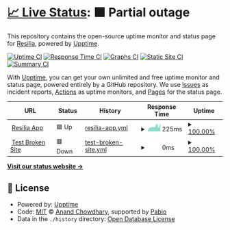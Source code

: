 # [📈 Live Status](https://resiliatech.github.io/resilia-app-monitor): <!--live status--> **🟧 Partial outage**

This repository contains the open-source uptime monitor and status page for [Resilia](https://www.resilia.com), powered by [Upptime](https://github.com/upptime/upptime).

[![Uptime CI](https://github.com/resiliatech/resilia-app-monitor/workflows/Uptime%20CI/badge.svg)](https://github.com/resiliatech/resilia-app-monitor/actions?query=workflow%3A%22Uptime+CI%22)
[![Response Time CI](https://github.com/resiliatech/resilia-app-monitor/workflows/Response%20Time%20CI/badge.svg)](https://github.com/resiliatech/resilia-app-monitor/actions?query=workflow%3A%22Response+Time+CI%22)
[![Graphs CI](https://github.com/resiliatech/resilia-app-monitor/workflows/Graphs%20CI/badge.svg)](https://github.com/resiliatech/resilia-app-monitor/actions?query=workflow%3A%22Graphs+CI%22)
[![Static Site CI](https://github.com/resiliatech/resilia-app-monitor/workflows/Static%20Site%20CI/badge.svg)](https://github.com/resiliatech/resilia-app-monitor/actions?query=workflow%3A%22Static+Site+CI%22)
[![Summary CI](https://github.com/resiliatech/resilia-app-monitor/workflows/Summary%20CI/badge.svg)](https://github.com/resiliatech/resilia-app-monitor/actions?query=workflow%3A%22Summary+CI%22)

With [Upptime](https://upptime.js.org), you can get your own unlimited and free uptime monitor and status page, powered entirely by a GitHub repository. We use [Issues](https://github.com/resiliatech/resilia-app-monitor/issues) as incident reports, [Actions](https://github.com/resiliatech/resilia-app-monitor/actions) as uptime monitors, and [Pages](https://resiliatech.github.io/resilia-app-monitor) for the status page.

<!--start: status pages-->
<!-- This summary is generated by Upptime (https://github.com/upptime/upptime) -->
<!-- Do not edit this manually, your changes will be overwritten -->
<!-- prettier-ignore -->
| URL | Status | History | Response Time | Uptime |
| --- | ------ | ------- | ------------- | ------ |
| <img alt="" src="https://icons.duckduckgo.com/ip3/app.resilia.com.ico" height="13"> [Resilia App](https://app.resilia.com) | 🟩 Up | [resilia-app.yml](https://github.com/resiliatech/resilia-app-monitor/commits/HEAD/history/resilia-app.yml) | <details><summary><img alt="Response time graph" src="./graphs/resilia-app/response-time-week.png" height="20"> 225ms</summary><br><a href="https://resiliatech.github.io/resilia-app-monitor/history/resilia-app"><img alt="Response time 225" src="https://img.shields.io/endpoint?url=https%3A%2F%2Fraw.githubusercontent.com%2Fresiliatech%2Fresilia-app-monitor%2FHEAD%2Fapi%2Fresilia-app%2Fresponse-time.json"></a><br><a href="https://resiliatech.github.io/resilia-app-monitor/history/resilia-app"><img alt="24-hour response time 120" src="https://img.shields.io/endpoint?url=https%3A%2F%2Fraw.githubusercontent.com%2Fresiliatech%2Fresilia-app-monitor%2FHEAD%2Fapi%2Fresilia-app%2Fresponse-time-day.json"></a><br><a href="https://resiliatech.github.io/resilia-app-monitor/history/resilia-app"><img alt="7-day response time 225" src="https://img.shields.io/endpoint?url=https%3A%2F%2Fraw.githubusercontent.com%2Fresiliatech%2Fresilia-app-monitor%2FHEAD%2Fapi%2Fresilia-app%2Fresponse-time-week.json"></a><br><a href="https://resiliatech.github.io/resilia-app-monitor/history/resilia-app"><img alt="30-day response time 214" src="https://img.shields.io/endpoint?url=https%3A%2F%2Fraw.githubusercontent.com%2Fresiliatech%2Fresilia-app-monitor%2FHEAD%2Fapi%2Fresilia-app%2Fresponse-time-month.json"></a><br><a href="https://resiliatech.github.io/resilia-app-monitor/history/resilia-app"><img alt="1-year response time 225" src="https://img.shields.io/endpoint?url=https%3A%2F%2Fraw.githubusercontent.com%2Fresiliatech%2Fresilia-app-monitor%2FHEAD%2Fapi%2Fresilia-app%2Fresponse-time-year.json"></a></details> | <details><summary><a href="https://resiliatech.github.io/resilia-app-monitor/history/resilia-app">100.00%</a></summary><a href="https://resiliatech.github.io/resilia-app-monitor/history/resilia-app"><img alt="All-time uptime 100.00%" src="https://img.shields.io/endpoint?url=https%3A%2F%2Fraw.githubusercontent.com%2Fresiliatech%2Fresilia-app-monitor%2FHEAD%2Fapi%2Fresilia-app%2Fuptime.json"></a><br><a href="https://resiliatech.github.io/resilia-app-monitor/history/resilia-app"><img alt="24-hour uptime 100.00%" src="https://img.shields.io/endpoint?url=https%3A%2F%2Fraw.githubusercontent.com%2Fresiliatech%2Fresilia-app-monitor%2FHEAD%2Fapi%2Fresilia-app%2Fuptime-day.json"></a><br><a href="https://resiliatech.github.io/resilia-app-monitor/history/resilia-app"><img alt="7-day uptime 100.00%" src="https://img.shields.io/endpoint?url=https%3A%2F%2Fraw.githubusercontent.com%2Fresiliatech%2Fresilia-app-monitor%2FHEAD%2Fapi%2Fresilia-app%2Fuptime-week.json"></a><br><a href="https://resiliatech.github.io/resilia-app-monitor/history/resilia-app"><img alt="30-day uptime 100.00%" src="https://img.shields.io/endpoint?url=https%3A%2F%2Fraw.githubusercontent.com%2Fresiliatech%2Fresilia-app-monitor%2FHEAD%2Fapi%2Fresilia-app%2Fuptime-month.json"></a><br><a href="https://resiliatech.github.io/resilia-app-monitor/history/resilia-app"><img alt="1-year uptime 100.00%" src="https://img.shields.io/endpoint?url=https%3A%2F%2Fraw.githubusercontent.com%2Fresiliatech%2Fresilia-app-monitor%2FHEAD%2Fapi%2Fresilia-app%2Fuptime-year.json"></a></details>
| <img alt="" src="https://icons.duckduckgo.com/ip3/thissitedoesnotexist.koj.co.ico" height="13"> [Test Broken Site](https://thissitedoesnotexist.koj.co) | 🟥 Down | [test-broken-site.yml](https://github.com/resiliatech/resilia-app-monitor/commits/HEAD/history/test-broken-site.yml) | <details><summary><img alt="Response time graph" src="./graphs/test-broken-site/response-time-week.png" height="20"> 0ms</summary><br><a href="https://resiliatech.github.io/resilia-app-monitor/history/test-broken-site"><img alt="Response time 0" src="https://img.shields.io/endpoint?url=https%3A%2F%2Fraw.githubusercontent.com%2Fresiliatech%2Fresilia-app-monitor%2FHEAD%2Fapi%2Ftest-broken-site%2Fresponse-time.json"></a><br><a href="https://resiliatech.github.io/resilia-app-monitor/history/test-broken-site"><img alt="24-hour response time 0" src="https://img.shields.io/endpoint?url=https%3A%2F%2Fraw.githubusercontent.com%2Fresiliatech%2Fresilia-app-monitor%2FHEAD%2Fapi%2Ftest-broken-site%2Fresponse-time-day.json"></a><br><a href="https://resiliatech.github.io/resilia-app-monitor/history/test-broken-site"><img alt="7-day response time 0" src="https://img.shields.io/endpoint?url=https%3A%2F%2Fraw.githubusercontent.com%2Fresiliatech%2Fresilia-app-monitor%2FHEAD%2Fapi%2Ftest-broken-site%2Fresponse-time-week.json"></a><br><a href="https://resiliatech.github.io/resilia-app-monitor/history/test-broken-site"><img alt="30-day response time 0" src="https://img.shields.io/endpoint?url=https%3A%2F%2Fraw.githubusercontent.com%2Fresiliatech%2Fresilia-app-monitor%2FHEAD%2Fapi%2Ftest-broken-site%2Fresponse-time-month.json"></a><br><a href="https://resiliatech.github.io/resilia-app-monitor/history/test-broken-site"><img alt="1-year response time 0" src="https://img.shields.io/endpoint?url=https%3A%2F%2Fraw.githubusercontent.com%2Fresiliatech%2Fresilia-app-monitor%2FHEAD%2Fapi%2Ftest-broken-site%2Fresponse-time-year.json"></a></details> | <details><summary><a href="https://resiliatech.github.io/resilia-app-monitor/history/test-broken-site">100.00%</a></summary><a href="https://resiliatech.github.io/resilia-app-monitor/history/test-broken-site"><img alt="All-time uptime 100.00%" src="https://img.shields.io/endpoint?url=https%3A%2F%2Fraw.githubusercontent.com%2Fresiliatech%2Fresilia-app-monitor%2FHEAD%2Fapi%2Ftest-broken-site%2Fuptime.json"></a><br><a href="https://resiliatech.github.io/resilia-app-monitor/history/test-broken-site"><img alt="24-hour uptime 100.00%" src="https://img.shields.io/endpoint?url=https%3A%2F%2Fraw.githubusercontent.com%2Fresiliatech%2Fresilia-app-monitor%2FHEAD%2Fapi%2Ftest-broken-site%2Fuptime-day.json"></a><br><a href="https://resiliatech.github.io/resilia-app-monitor/history/test-broken-site"><img alt="7-day uptime 100.00%" src="https://img.shields.io/endpoint?url=https%3A%2F%2Fraw.githubusercontent.com%2Fresiliatech%2Fresilia-app-monitor%2FHEAD%2Fapi%2Ftest-broken-site%2Fuptime-week.json"></a><br><a href="https://resiliatech.github.io/resilia-app-monitor/history/test-broken-site"><img alt="30-day uptime 100.00%" src="https://img.shields.io/endpoint?url=https%3A%2F%2Fraw.githubusercontent.com%2Fresiliatech%2Fresilia-app-monitor%2FHEAD%2Fapi%2Ftest-broken-site%2Fuptime-month.json"></a><br><a href="https://resiliatech.github.io/resilia-app-monitor/history/test-broken-site"><img alt="1-year uptime 100.00%" src="https://img.shields.io/endpoint?url=https%3A%2F%2Fraw.githubusercontent.com%2Fresiliatech%2Fresilia-app-monitor%2FHEAD%2Fapi%2Ftest-broken-site%2Fuptime-year.json"></a></details>

<!--end: status pages-->

[**Visit our status website →**](https://resiliatech.github.io/resilia-app-monitor)

## 📄 License

- Powered by: [Upptime](https://github.com/upptime/upptime)
- Code: [MIT](./LICENSE) © [Anand Chowdhary](https://anandchowdhary.com), supported by [Pabio](https://pabio.com)
- Data in the `./history` directory: [Open Database License](https://opendatacommons.org/licenses/odbl/1-0/)
